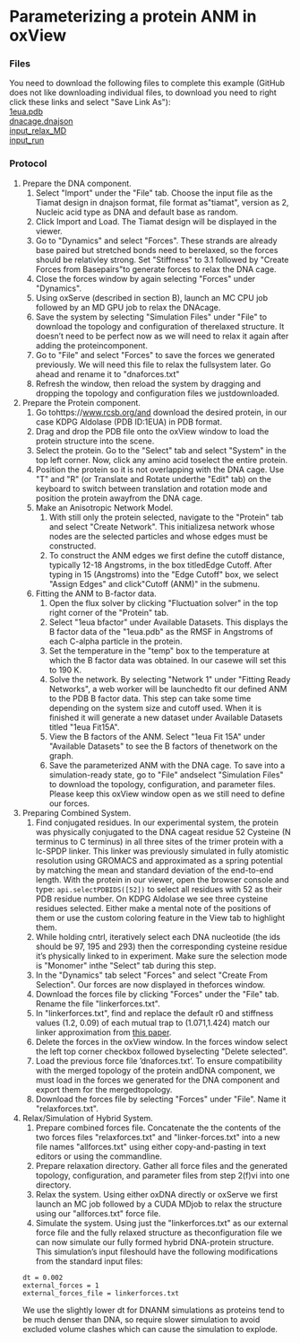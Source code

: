 # Parameterizing a protein ANM in oxView

### Files
You need to download the following files to complete this example (GitHub does not like downloading individual files, to download you need to right click these links and select "Save Link As"):  
<a href="https://raw.githubusercontent.com/sulcgroup/oxdna-viewer/master/examples/protein_example-tetrahedron/1eua.pdb" download>1eua.pdb</a>  
<a href="https://raw.githubusercontent.com/sulcgroup/oxdna-viewer/master/examples/protein_example-tetrahedron/dnacage.dnajson" download>dnacage.dnajson</a>  
<a href="https://raw.githubusercontent.com/sulcgroup/oxdna-viewer/master/examples/protein_example-tetrahedron/input_relax_MD" download>input_relax_MD</a>  
<a href="https://raw.githubusercontent.com/sulcgroup/oxdna-viewer/master/examples/protein_example-tetrahedron/input_run" download>input_run</a>  

### Protocol
1. Prepare the DNA component.  
   1. Select "Import" under the "File" tab. Choose the input file as the Tiamat design in dnajson format, file format as"tiamat", version as 2, Nucleic acid type as DNA and default base as random.
   2. Click Import and Load. The Tiamat design will be displayed in the viewer.
   3. Go to "Dynamics" and select "Forces".  These strands are already base paired but stretched bonds need to berelaxed, so the forces should be relativley strong. Set "Stiffness" to 3.1 followed by "Create Forces from Basepairs"to generate forces to relax the DNA cage.
   4. Close the forces window by again selecting "Forces" under "Dynamics".
   5. Using oxServe (described in section B), launch an MC CPU job followed by an MD GPU job to relax the DNAcage.
   6. Save the system by selecting "Simulation Files" under "File" to download the topology and configuration of therelaxed structure.  It doesn’t need to be perfect now as we will need to relax it again after adding the proteincomponent.
   7. Go to "File" and select "Forces" to save the forces we generated previously. We will need this file to relax the fullsystem later. Go ahead and rename it to "dnaforces.txt"
   8. Refresh the window, then reload the system by dragging and dropping the topology and configuration files we justdownloaded.
2.  Prepare the Protein component.
    1. Go tohttps://www.rcsb.org/and download the desired protein, in our case KDPG Aldolase (PDB ID:1EUA) in PDB format.
    2. Drag and drop the PDB file onto the oxView window to load the protein structure into the scene.
    3. Select the protein. Go to the "Select" tab and select "System" in the top left corner. Now, click any amino acid toselect the entire protein.
    4. Position the protein so it is not overlapping with the DNA cage. Use "T" and "R" (or Translate and Rotate underthe "Edit" tab) on the keyboard to switch between translation and rotation mode and position the protein awayfrom the DNA cage.
    5. Make an Anisotropic Network Model.
       1. With still only the protein selected, navigate to the "Protein" tab and select "Create Network". This initializesa network whose nodes are the selected particles and whose edges must be constructed.
       2. To construct the ANM edges we first define the cutoff distance, typically 12-18 Angstroms, in the box titledEdge Cutoff. After typing in 15 (Angstroms) into the "Edge Cutoff" box, we select "Assign Edges" and click"Cutoff (ANM)" in the submenu.
    6. Fitting the ANM to B-factor data.
       1. Open the flux solver by clicking "Fluctuation solver" in the top right corner of the "Protein" tab.
       2. Select "1eua bfactor" under Available Datasets.  This displays the B factor data of the "1eua.pdb" as the RMSF in Angstroms of each C-alpha particle in the protein.
       3. Set the temperature in the "temp" box to the temperature at which the B factor data was obtained. In our casewe will set this to 190 K.
       4. Solve the network. By selecting "Network 1" under "Fitting Ready Networks", a web worker will be launchedto fit our defined ANM to the PDB B factor data. This step can take some time depending on the system size and cutoff used. When it is finished it will generate a new dataset under Available Datasets titled "1eua Fit15A".
       5. View the B factors of the ANM. Select "1eua Fit 15A" under "Available Datasets" to see the B factors of thenetwork on the graph.
       6. Save the parameterized ANM with the DNA cage. To save into a simulation-ready state, go to "File" andselect "Simulation Files" to download the topology, configuration, and parameter files.  Please keep this oxView window open as we still need to define our forces.
3. Preparing Combined System.
   1. Find conjugated residues. In our experimental system, the protein was physically conjugated to the DNA cageat residue 52 Cysteine (N terminus to C terminus) in all three sites of the trimer protein with a lc-SPDP linker. This linker was previously simulated in fully atomistic resolution using GROMACS and approximated as a spring potential by matching the mean and standard deviation of the end-to-end length. With the protein in our viewer, open the browser console and type: `api.selectPDBIDS([52])` to select all residues with 52 as their PDB residue number. On KDPG Aldolase we see three cysteine residues selected. Either make a mental note of the positions of them or use the custom coloring feature in the View tab to highlight them.
   2. While holding cntrl, iteratively select each DNA nucleotide (the ids should be 97, 195 and 293) then the corresponding cysteine residue it’s physically linked to in experiment. Make sure the selection mode is "Monomer" inthe "Select" tab during this step.
   3. In the "Dynamics" tab select "Forces" and select "Create From Selection". Our forces are now displayed in theforces window.
   4. Download the forces file by clicking "Forces" under the "File" tab. Rename the file "linkerforces.txt".
   5. In "linkerforces.txt", find and replace the default r0 and stiffness values (1.2, 0.09) of each mutual trap to (1.071,1.424) match our linker approximation from [this paper](https://pubs.rsc.org/en/content/articlelanding/2021/sm/d0sm01639j).
   6. Delete the forces in the oxView window. In the forces window select the left top corner checkbox followed byselecting "Delete selected".
   7. Load the previous force file ’dnaforces.txt’. To ensure compatibility with the merged topology of the protein andDNA component, we must load in the forces we generated for the DNA component and export them for the mergedtopology.
   8. Download the forces file by selecting "Forces" under "File". Name it "relaxforces.txt".
4. Relax/Simulation of Hybrid System.
   1. Prepare combined forces file. Concatenate the the contents of the two forces files "relaxforces.txt" and "linker-forces.txt" into a new file names "allforces.txt" using either copy-and-pasting in text editors or using the commandline.
   2. Prepare relaxation directory. Gather all force files and the generated topology, configuration, and parameter files from step 2(f)vi into one directory.
   3. Relax the system. Using either oxDNA directly or oxServe we first launch an MC job followed by a CUDA MDjob to relax the structure using our "allforces.txt" force file.
   4. Simulate the system. Using just the "linkerforces.txt" as our external force file and the fully relaxed structure as theconfiguration file we can now simulate our fully formed hybrid DNA-protein structure. This simulation’s input fileshould have the following modifications from the standard input files:
   ```interaction_type = DNANM
   dt = 0.002
   external_forces = 1
   external_forces_file = linkerforces.txt
   ```
   We use the slightly lower dt for DNANM simulations as proteins tend to be much denser than DNA, so require slower simulation to avoid excluded volume clashes which can cause the simulation to explode.

